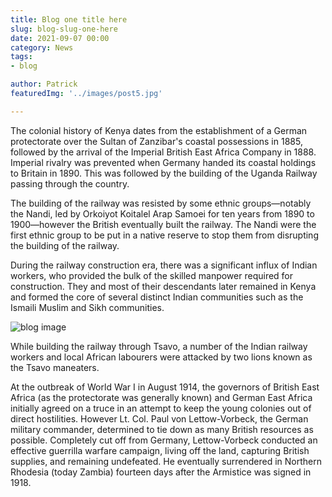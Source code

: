 ```yaml
---
title: Blog one title here
slug: blog-slug-one-here
date: 2021-09-07 00:00
category: News
tags: 
- blog

author: Patrick
featuredImg: '../images/post5.jpg'      

---
```



The colonial history of Kenya dates from the establishment of a German protectorate over the Sultan of Zanzibar's coastal possessions in 1885, followed by the arrival of the Imperial British East Africa Company in 1888. Imperial rivalry was prevented when Germany handed its coastal holdings to Britain in 1890. This was followed by the building of the Uganda Railway passing through the country.

The building of the railway was resisted by some ethnic groups—notably the Nandi, led by Orkoiyot Koitalel Arap Samoei for ten years from 1890 to 1900—however the British eventually built the railway. The Nandi were the first ethnic group to be put in a native reserve to stop them from disrupting the building of the railway.

During the railway construction era, there was a significant influx of Indian workers, who provided the bulk of the skilled manpower required for construction. They and most of their descendants later remained in Kenya and formed the core of several distinct Indian communities such as the Ismaili Muslim and Sikh communities.

![blog image ](/post5.jpg)

While building the railway through Tsavo, a number of the Indian railway workers and local African labourers were attacked by two lions known as the Tsavo maneaters.

At the outbreak of World War I in August 1914, the governors of British East Africa (as the protectorate was generally known) and German East Africa initially agreed on a truce in an attempt to keep the young colonies out of direct hostilities. However Lt. Col. Paul von Lettow-Vorbeck, the German military commander, determined to tie down as many British resources as possible. Completely cut off from Germany, Lettow-Vorbeck conducted an effective guerrilla warfare campaign, living off the land, capturing British supplies, and remaining undefeated. He eventually surrendered in Northern Rhodesia (today Zambia) fourteen days after the Armistice was signed in 1918. 